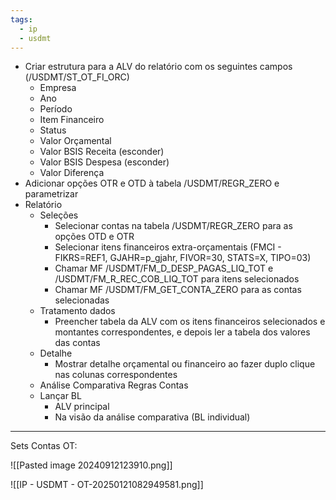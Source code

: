 ```yaml
---
tags:
  - ip
  - usdmt
---
```

- Criar estrutura para a ALV do relatório com os seguintes campos (/USDMT/ST_OT_FI_ORC)
	- Empresa
	- Ano
	- Período
	- Item Financeiro
	- Status
	- Valor Orçamental
	- Valor BSIS Receita (esconder)
	- Valor BSIS Despesa (esconder)
	- Valor Diferença
- Adicionar opções OTR e OTD à tabela /USDMT/REGR_ZERO e parametrizar
- Relatório
	- Seleções
		- Selecionar contas na tabela /USDMT/REGR_ZERO para as opções OTD e OTR
		- Selecionar itens financeiros extra-orçamentais (FMCI - FIKRS=REF1, GJAHR=p_gjahr, FIVOR=30, STATS=X, TIPO=03)
		- Chamar MF /USDMT/FM_D_DESP_PAGAS_LIQ_TOT e /USDMT/FM_R_REC_COB_LIQ_TOT para itens selecionados
		- Chamar MF /USDMT/FM_GET_CONTA_ZERO para as contas selecionadas
	- Tratamento dados
		- Preencher tabela da ALV com os itens financeiros selecionados e montantes correspondentes, e depois ler a tabela dos valores das contas
	- Detalhe
		- Mostrar detalhe orçamental ou financeiro ao fazer duplo clique nas colunas correspondentes
	- Análise Comparativa Regras Contas
	- Lançar BL 
		- ALV principal
		- Na visão da análise comparativa (BL individual)


---


Sets Contas OT:

![[Pasted image 20240912123910.png]]


![[IP - USDMT - OT-20250121082949581.png]]


